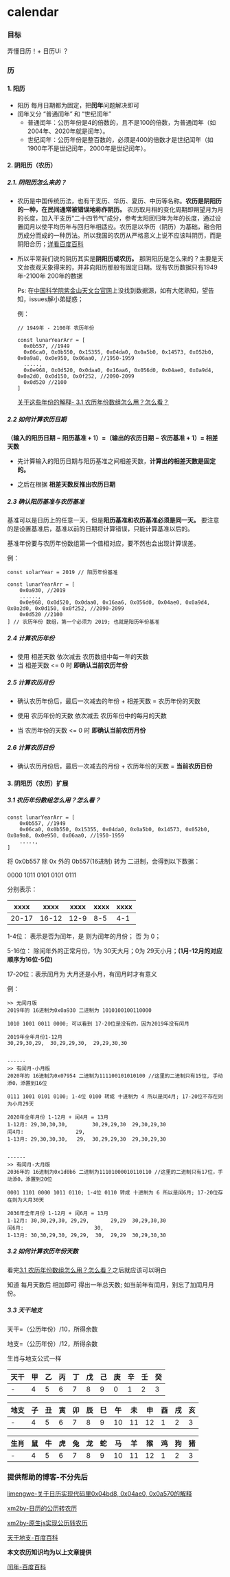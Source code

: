 

# calendar

### 目标
弄懂日历！+ 日历Ui ？

### 历

#### 1. 阳历

- 阳历 每月日期都为固定，把**闰年**问题解决即可
- 闰年又分 “普通闰年” 和 “世纪闰年”
    - 普通闰年：公历年份是4的倍数的，且不是100的倍数，为普通闰年（如2004年、2020年就是闰年）。
    - 世纪闰年：公历年份是整百数的，必须是400的倍数才是世纪闰年（如1900年不是世纪闰年，2000年是世纪闰年）。


#### 2. 阴阳历（农历）

##### 2.1. 阴阳历怎么来的？

- 农历是中国传统历法，也有干支历、华历、夏历、中历等名称。**农历是阴阳历的一种，在民间通常被错误地称作阴历。** 农历取月相的变化周期即朔望月为月的长度，加入干支历“二十四节气”成分，参考太阳回归年为年的长度，通过设置闰月以使平均历年与回归年相适应。农历是以华历（阴历）为基础，融合阳历成分而成的一种历法。所以我国的农历从严格意义上说不应该叫阴历，而是阴阳合历；[详看百度百科](https://baike.baidu.com/item/%E5%86%9C%E5%8E%86/67925)

- 所以平常我们说的阴历其实是**阴阳历或农历。** 那阴阳历是怎么来的？主要是天文台夜观天象得来的，并非向阳历那般有固定日期。现有农历数据只有1949年-2100年 200年的数据 

    Ps: 在[中国科学院紫金山天文台官网](http://www.pmo.ac.cn/)上没找到数据源，如有大佬熟知，望告知，issues解小弟疑惑；

    例：

    ```
    // 1949年 - 2100年 农历年份

    const lunarYearArr = [
      0x0b557, //1949
      0x06ca0, 0x0b550, 0x15355, 0x04da0, 0x0a5b0, 0x14573, 0x052b0, 0x0a9a8, 0x0e950, 0x06aa0, //1950-1959
      .....,
      0x0e968, 0x0d520, 0x0daa0, 0x16aa6, 0x056d0, 0x04ae0, 0x0a9d4, 0x0a2d0, 0x0d150, 0x0f252, //2090-2099
      0x0d520 //2100
    ]
    ```
    [关于这些年份的解释- 3.1 农历年份数组怎么用？怎么看？](#threeone)


##### 2.2 如何计算农历日期

**（输入的阳历日期 − 阳历基准 + 1）=（输出的农历日期 − 农历基准 + 1）= 相差天数**

- 先计算输入的阳历日期与阳历基准之间相差天数，**计算出的相差天数是固定的。** 

- 之后在根据 **相差天数反推出农历日期**


##### 2.3 确认阳历基准与农历基准
基准可以是日历上的任意一天，但是**阳历基准和农历基准必须是同一天。** 要注意的是设置基准后，基准以前的日期将计算错误，只能计算基准以后的。

基准年份要与农历年份数组第一个值相对应，要不然也会出现计算误差。

例：
```
const solarYear = 2019 // 阳历年份基准

const lunarYearArr = [
    0x0a930, //2019
    ......,
    0x0e968, 0x0d520, 0x0daa0, 0x16aa6, 0x056d0, 0x04ae0, 0x0a9d4, 0x0a2d0, 0x0d150, 0x0f252, //2090-2099
    0x0d520 //2100
] // 农历年份 数组，第一个必须为 2019; 也就是阳历年份基准

```

##### 2.4 计算农历年份
- 使用 相差天数 依次减去 农历数组中每一年的天数
- 当 相差天数 <= 0 时 **即确认当前农历年份**

##### 2.5 计算农历月份
- 确认农历年份后，最后一次减去的年份 + 相差天数 = 农历年份的天数

- 使用 农历年份的天数 依次减去 农历年份中的每月的天数
- 当 农历年份的天数 <= 0 时 **即确认当前农历月份**

##### 2.6 计算农历日份
- 确认农历月份后，最后一次减去的月份 + 农历年份的天数 = **当前农历日份**


#### 3. 阴阳历（农历）扩展

##### 3.1 <span id="threeone">农历年份数组怎么用？怎么看？</span>
```
const lunarYearArr = [
    0x0b557, //1949
    0x06ca0, 0x0b550, 0x15355, 0x04da0, 0x0a5b0, 0x14573, 0x052b0, 0x0a9a8, 0x0e950, 0x06aa0, //1950-1959
    .....,
]
```
将 0x0b557 除 0x 外的 0b557(16进制) 转为 二进制，会得到以下数据：

0000 1011 0101 0101 0111

分别表示：

xxxx | xxxx | xxxx | xxxx | xxxx
---  | ---  | ---  | ---  | ---
20-17| 16-12| 12-9 | 8-5  |	4-1

1-4位： 表示是否为闰年，是 则为闰年的月份； 否 为 0；

5-16位： 除闰年外的正常月份，1为 30天大月；0为 29天小月；**(1月-12月的对应顺序为16位-5位)**

17-20位：表示闰月为 大月还是小月，有闰月时才有意义

例：
```
>> 无闰月版
2019年的 16进制为0x0a930 二进制为 1010100100110000

1010 1001 0011 0000; 可以看到 17-20位是没有的，因为2019年没有闰月

2019年全年月份1-12月
30,29,30,29,  30,29,29,30,  29,29,30,30


------
>> 有闰月-小月版
2020年的 16进制为0x07954 二进制为111100101010100 //这里的二进制只有15位, 手动添0，添置到16位

0111 1001 0101 0100; 1-4位 0100 转成 十进制为 4 所以是闰4月; 17-20位不存在则为小月29天

2020年全年月份 1-12月 + 闰4月 = 13月
1-12月: 29,30,30,30,        30,29,29,30  29,30,29,30
闰4月:                 29,
1-13月: 29,30,30,30,   29,  30,29,29,30  29,30,29,30


------
>> 有闰月-大月版
2036年的 16进制为0x1d0b6 二进制为11101000010110110 //这里的二进制只有17位，手动添0，添置到20位

0001 1101 0000 1011 0110; 1-4位 0110 转成 十进制为 6 所以是闰6月; 17-20位存在则为大月30天

2036年全年月份 1-12月 + 闰6月 = 13月
1-12月: 30,30,29,30, 29,29,       29,29  30,29,30,30
闰6月:                       30,
1-13月: 30,30,29,30, 29,29,  30,  29,29  30,29,30,30
```

##### 3.2 如何计算农历年份天数
看完[3.1 农历年份数组怎么用？怎么看？](#threeone)之后就应该可以明白

知道 每月天数后 相加即可 得出一年总天数; 如当前年有闰月，别忘了加闰月月份。

##### 3.3 天干地支
天干=（公历年份）/10，所得余数

地支=（公历年份）/12，所得余数

生肖与地支公式一样

天干 |甲 |乙 | 丙 | 丁 | 戊 | 己 | 庚 | 辛 | 壬 | 癸
--- | ---| ---| ---| --- | --- | --- | ---| ---| --- | ---
-   | 4  | 5  | 6  | 7   | 8   | 9   | 0  | 1  | 2   | 3

地支 |子 |丑 | 寅 | 卯 | 辰 | 巳 | 午 | 未 | 申 | 酉 | 戌 | 亥 
--- | ---| ---| ---| ---| ---| ---| ---| ---| --- | ---| ---| ---
-   | 4  | 5  | 6  | 7  |  8 | 9  | 10 | 11 | 12  | 1  | 2  | 3 

生肖 |鼠 |牛 | 虎 | 兔 | 龙 | 蛇 | 马 | 羊 | 猴 | 鸡 | 狗 | 猪 
--- | ---| ---| ---| ---| ---| ---| ---| ---| --- | ---| ---| ---
-   | 4  | 5  | 6  | 7  |  8 | 9  | 10 | 11 | 12  | 1  | 2  | 3 


### 提供帮助的博客-不分先后
[limengwe-关于日历实现代码里0x04bd8, 0x04ae0, 0x0a570的解释](https://blog.csdn.net/onlyonecoder/article/details/8484118)

[xm2by-日历的公历转农历](https://blog.csdn.net/XuM222222/article/details/82012802)

[xm2by-原生js实现公历转农历](https://blog.csdn.net/XuM222222/article/details/82022345)

[天干地支-百度百科](https://baike.baidu.com/item/%E5%A4%A9%E5%B9%B2%E5%9C%B0%E6%94%AF)


**本文农历知识均为以上文章提供**

[闰年-百度百科](https://baike.baidu.com/item/%E9%97%B0%E5%B9%B4/27098)